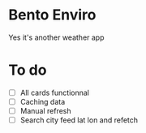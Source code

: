 # Bento Enviro
Yes it's another weather app

# To do
- [ ] All cards functionnal
- [ ] Caching data
- [ ] Manual refresh
- [ ] Search city feed lat lon and refetch
